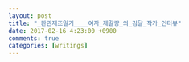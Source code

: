 ```yaml
---
layout: post
title: "_환관제조일기____여자_제갈량_의_김달_작가_인터뷰"
date: 2017-02-16 4:23:00 +0900
comments: true 
categories: [writings] 
---
```


